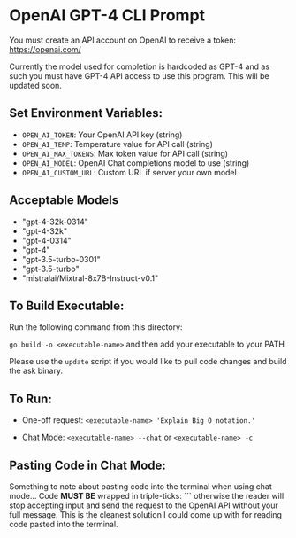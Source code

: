 # OpenAI GPT-4 CLI Prompt

You must create an API account on OpenAI to receive a token: https://openai.com/

Currently the model used for completion is hardcoded as GPT-4 and as such you must have GPT-4 API access to use this program. This will be updated soon.

## Set Environment Variables:

- `OPEN_AI_TOKEN`: Your OpenAI API key (string)
- `OPEN_AI_TEMP`: Temperature value for API call (string)
- `OPEN_AI_MAX_TOKENS`: Max token value for API call (string)
- `OPEN_AI_MODEL`: OpenAI Chat completions model to use (string)
- `OPEN_AI_CUSTOM_URL`: Custom URL if server your own model

## Acceptable Models

- "gpt-4-32k-0314"
- "gpt-4-32k"
- "gpt-4-0314"
- "gpt-4"
- "gpt-3.5-turbo-0301"
- "gpt-3.5-turbo"
- "mistralai/Mixtral-8x7B-Instruct-v0.1"

## To Build Executable:
Run the following command from this directory:

`go build -o <executable-name>` and then add your executable to your PATH

Please use the `update` script if you would like to pull code changes and build the ask binary. 

## To Run:
- One-off request: `<executable-name> 'Explain Big O notation.'`

- Chat Mode: `<executable-name> --chat` or `<executable-name> -c`

## Pasting Code in Chat Mode:
Something to note about pasting code into the terminal when using chat mode... Code **MUST BE** wrapped in triple-ticks: ``` otherwise the reader will stop accepting input and send the request to the OpenAI API without your full message. This is the cleanest solution I could come up with for reading code pasted into the terminal. 